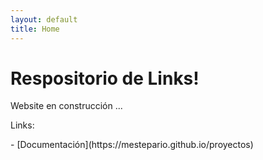 ```yaml
---
layout: default
title: Home
---
```

<h1>Respositorio de Links!</h1>
Website en construcción ...
<p>Links:</p> 
- [Documentación](https://mestepario.github.io/proyectos)